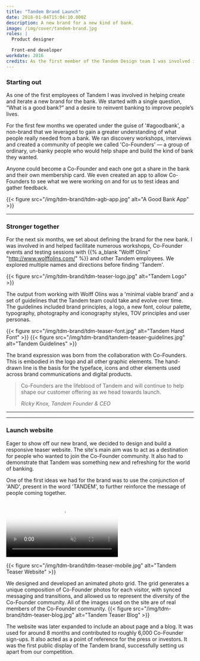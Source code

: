 ```yaml
---
title: "Tandem Brand Launch"
date: 2018-01-04T15:04:10.000Z
description: A new brand for a new kind of bank.
image: /img/cover/tandem-brand.jpg
roles: |
  Product designer

  Front-end developer
workdate: 2016
credits: As the first member of the Tandem Design team I was involved in many aspects of the brand creation. However, the Tandem brand and resulting assets are the result of a big collaborative effort from the Wolff Olins team, Co-Founders and Tandem employees, notably John Alderson, Ricky Knox and the .
---
```

### Starting out

As one of the first employees of Tandem I was involved in helping create and iterate a new brand for the bank. We started with a single question, “What is a good bank?” and a desire to reinvent banking to improve people’s lives.

For the first few months we operated under the guise of '#agoodbank', a non-brand that we leveraged to gain a greater understanding of what people really needed from a bank. We ran discovery workshops, interviews and created a community of people we called 'Co-Founders' — a group of ordinary, un-banky people who would help shape and build the kind of bank they wanted.

Anyone could become a Co-Founder and each one got a share in the bank and their own membership card. We even created an app to allow Co-Founders to see what we were working on and for us to test ideas and gather feedback.

{{< figure src="/img/tdm-brand/tdm-agb-app.jpg" alt="A Good Bank App" >}}

---
### Stronger together

For the next six months, we set about defining the brand for the new bank. I was involved in and helped facilitate numerous workshops, Co-Founder events and testing sessions with {{% a_blank "Wolff Olins" "http://www.wolffolins.com/" %}} and other Tandem employees. We explored multiple names and directions before finding 'Tandem'.

{{< figure src="/img/tdm-brand/tdm-teaser-logo.jpg" alt="Tandem Logo" >}}

The output from working with Wolff Olins was a 'minimal viable brand' and a set of guidelines that the Tandem team could take and evolve over time. The guidelines included brand principles, a logo, a new font, colour palette, typography, photography and iconography styles, TOV principles and user personas.

{{< figure src="/img/tdm-brand/tdm-teaser-font.jpg" alt="Tandem Hand Font" >}}
{{< figure src="/img/tdm-brand/tandem-teaser-guidelines.jpg" alt="Tandem Guidelines" >}}

The brand expression was born from the collaboration with Co-Founders. This is embodied in the logo and all other graphic elements. The hand-drawn line is the basis for the typeface, icons and other elements used across brand communications and digital products.

> Co-Founders are the lifeblood of Tandem and will continue to help shape our customer offering as we head towards launch.
>
> <cite>Ricky Knox, Tandem Founder & CEO</cite>
---

---
### Launch website

Eager to show off our new brand, we decided to design and build a responsive teaser website. The site's main aim was to act as a destination for people who wanted to join the Co-Founder community. It also had to demonstrate that Tandem was something new and refreshing for the world of banking.

<!-- <div class="img revealBottom"><img src="../assets/img/tdm-teaser-website/tdm-teaser-postits.jpg" alt=""></div> -->

One of the first ideas we had for the brand was to use the conjunction of 'AND', present in the word 'TANDEM', to further reinforce the message of people coming together.

<div class="video-wrapper"><video class="video" poster="https://thumbs.gfycat.com/OldCharmingEider-poster.jpg" autoplay="" muted="" loop="" title="">
<source src="https://fat.gfycat.com/ThickOffensiveAltiplanochinchillamouse.webm" type="video/webm">
<source src="https://giant.gfycat.com/ThickOffensiveAltiplanochinchillamouse.mp4" type="video/mp4">
<img title="Sorry, your browser doesn't support HTML5 video." src="https://thumbs.gfycat.com/ThickOffensiveAltiplanochinchillamouse.jpg">
</video></div>

{{< figure src="/img/tdm-brand/tdm-teaser-mobile.jpg" alt="Tandem Teaser Website" >}}<br>

We designed and developed an animated photo grid. The grid generates a unique composition of Co-Founder photos for each visitor, with synced messaging and transitions, and allowed us to represent the diversity of the Co-Founder community. All of the images used on the site are of real members of the Co-Founder community.
{{< figure src="/img/tdm-brand/tdm-teaser-blog.jpg" alt="Tandem Teaser Blog" >}}<br>

The website was later expanded to include an about page and a blog. It was used for around 8 months and contributed to roughly 6,000 Co-Founder sign-ups. It also acted as a point of reference for the press or investors. It was the first public display of the Tandem brand, successfully setting us apart from our competition.